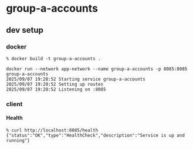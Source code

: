 # group-a-accounts



## dev setup

### docker

```
% docker build -t group-a-accounts .  
```

```
docker run --network app-network --name group-a-accounts -p 8085:8085 group-a-accounts
2025/09/07 19:28:52 Starting service group-a-accounts
2025/09/07 19:28:52 Setting up routes
2025/09/07 19:28:52 Listening on :8085

```

### client

#### Health

```
% curl http://localhost:8085/health
{"status":"OK","type":"HealthCheck","description":"Service is up and running"}   
```